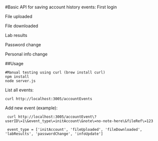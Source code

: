 #Basic API for saving account history events: 
First login 

File uploaded

File downloaded 

Lab results

Password change

Personal info change

##Usage
```
#Manual testing using curl (brew install curl)
npm install
node server.js
```

List all events:

`
curl http://localhost:3005/accountEvents
`

Add new event (example):

```
 curl http://localhost:3005/accountEvent\?userID\=1\&event_type\=initAccount\&note\=no-note-here\&fileRef\=123

 event_type = ['initAccount', 'fileUploaded', 'fileDownloaded', 'labResults', 'passwordChange', 'infoUpdate']
```
